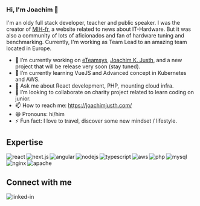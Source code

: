 ### Hi, I'm Joachim 👋

I'm an oldy full stack developer, teacher and public speaker. I was the creator of [MIH-fr](https://web.archive.org/web/20081102000256/http://www.mih-fr.net/), a website related to news about IT-Hardware. But it was also a community of lots of aficionados and fan of hardware tuning and benchmarking.
Currently, I'm working as Team Lead to an amazing team located in Europe.

- 🔭 I’m currently working on [eTeamsys](https://www.eteamsys.com), [Joachim K. Justh](https://joachimjusth.com), and a new project that will be release very soon (stay tuned).
- 🌱 I’m currently learning VueJS and Advanced concept in Kubernetes and AWS.
- 💬 Ask me about React development, PHP, mounting cloud infra.
- 👯 I’m looking to collaborate on charity project related to learn coding on junior.
- 📫 How to reach me: https://joachimjusth.com/
- 😄 Pronouns: hi/him
- ⚡ Fun fact: I love to travel, discover some new mindset / lifestyle. 

## Expertise
<img align="left" alt="react" src="https://img.shields.io/badge/react%20-%2320232a.svg?&style=for-the-badge&logo=react&logoColor=%2361DAFB" />
<img align="left" alt="next.js" src="https://img.shields.io/badge/next.js%20-%23000000.svg?&style=for-the-badge&logo=next.js&logoColor=%2361DAFB" />
<img align="left" alt="angular" src="https://img.shields.io/badge/angular%20-%23dd0031.svg?&style=for-the-badge&logo=angular&logoColor=%2361DAFB" />
<img align="left" alt="nodejs" src="https://img.shields.io/badge/node.js%20-%2343853D.svg?&style=for-the-badge&logo=node.js&logoColor=white" />
<img align="left" alt="typescript" src="https://img.shields.io/badge/typescript-%233178C6.svg?&style=for-the-badge&logo=typescript&logoColor=white" />
<img align="left" alt="aws" src="https://img.shields.io/badge/Amazon%20AWS-%23232F3E?logo=amazon-aws&logoColor=white&style=for-the-badge" />
<img align="left" alt="php" src="https://img.shields.io/badge/PHP-%23777BB4?logo=php&logoColor=white&style=for-the-badge" />
<img align="left" alt="mysql" src="https://img.shields.io/badge/mysql-%234479A1?logo=mysql&logoColor=white&style=for-the-badge" />
<img align="left" alt="nginx" src="https://img.shields.io/badge/nginx-%23008639?logo=nginx&logoColor=white&style=for-the-badge" />
<img align="left" alt="apache" src="https://img.shields.io/badge/apache-%23d22128?logo=apache&logoColor=white&style=for-the-badge" />

<br/>
<br/>

## Connect with me
[<img align="left" alt="linked-in" src="https://img.shields.io/badge/linkedin-%230077B5.svg?&style=for-the-badge&logo=linkedin&logoColor=white" />](https://www.linkedin.com/in/joachimjusth/)